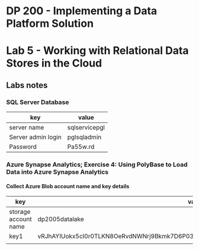 # DP 200 - Implementing a Data Platform Solution
# Lab 5 - Working with Relational Data Stores in the Cloud

## Labs notes
### SQL Server Database
|key|value|
|---|---|
|server name|sqlservicepgl|
|Server admin login|pglsqladmin|
|Password|Pa55w.rd|

### Azure Synapse Analytics; Exercise 4: Using PolyBase to Load Data into Azure Synapse Analytics

#### Collect Azure Blob account name and key details
|key|value|
|---|---|
|storage account name|dp2005datalake|
|key1|vRJhAYIUokx5cI0r0TLKN8OeRvdNWNrj9Bkmk7D6P03GXehZTQ8KMSzKp/O46wJsLCvPrfgKFKIhLfdfKj6+5w==|
|||
